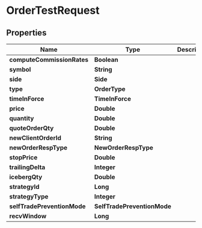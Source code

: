 

# OrderTestRequest


## Properties

| Name | Type | Description | Notes |
|------------ | ------------- | ------------- | -------------|
|**computeCommissionRates** | **Boolean** |  |  [optional] |
|**symbol** | **String** |  |  |
|**side** | **Side** |  |  |
|**type** | **OrderType** |  |  |
|**timeInForce** | **TimeInForce** |  |  [optional] |
|**price** | **Double** |  |  [optional] |
|**quantity** | **Double** |  |  [optional] |
|**quoteOrderQty** | **Double** |  |  [optional] |
|**newClientOrderId** | **String** |  |  [optional] |
|**newOrderRespType** | **NewOrderRespType** |  |  [optional] |
|**stopPrice** | **Double** |  |  [optional] |
|**trailingDelta** | **Integer** |  |  [optional] |
|**icebergQty** | **Double** |  |  [optional] |
|**strategyId** | **Long** |  |  [optional] |
|**strategyType** | **Integer** |  |  [optional] |
|**selfTradePreventionMode** | **SelfTradePreventionMode** |  |  [optional] |
|**recvWindow** | **Long** |  |  [optional] |



